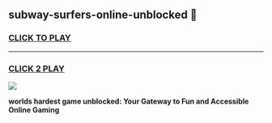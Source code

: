 
## subway-surfers-online-unblocked 👋
<h3>
<a href="https://premium.freeplayer.one?title=subway-surfers-online-unblocked&ref=14F">CLICK TO PLAY</a></h3>
<hr>

<h3>
<a href="https://premium.freeplayer.one?title=subway-surfers-online-unblocked&ref=14F">CLICK 2 PLAY</a>
  
</h3>

<a href="https://premium.freeplayer.one?title=subway-surfers-online-unblocked&ref=12F/"><img src="https://clearcache.store/games.png"></a>


**worlds hardest game unblocked: Your Gateway to Fun and Accessible Online Gaming**
